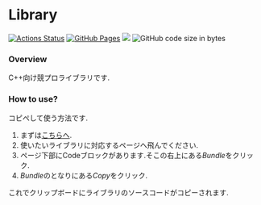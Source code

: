 # Library

[![Actions Status](https://github.com/AC2-K/library/workflows/verify/badge.svg)](https://github.com/AC2-K/library/actions)
[![GitHub Pages](https://img.shields.io/static/v1?label=GitHub+Pages&message=+&color=brightgreen&logo=github)](https://AC2-K.github.io/library/)
[![](https://img.shields.io/badge/license-CC0_License-blue.svg)](https://github.com/AC2-K/library/blob/main/LICENSE)
![GitHub code size in bytes](https://img.shields.io/github/languages/code-size/AC2-K/library?style=flat-square)


### Overview
C++向け競プロライブラリです.

### How to use?
コピペして使う方法です.

1. まずは[こちらへ](https://ac2-k.github.io/library/).
1. 使いたいライブラリに対応するページへ飛んでください.
1. ページ下部にCodeブロックがあります.そこの右上にある*Bundle*をクリック.
1. *Bundle*のとなりにある*Copy*をクリック.

これでクリップボードにライブラリのソースコードがコピーされます.
